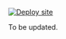 [![Deploy site](https://github.com/arunsathiya/portfolio/actions/workflows/deploy.yml/badge.svg)](https://github.com/arunsathiya/portfolio/actions/workflows/deploy.yml)

To be updated.
